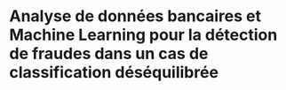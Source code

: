 # Analyse de données bancaires et Machine Learning pour la détection de fraudes dans un cas de classification déséquilibrée